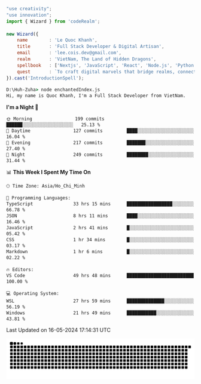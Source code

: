<!--x axis divider-->

```js 
"use creativity";
"use innovation";
import { Wizard } from 'codeRealm';

new Wizard({
    name        : 'Le Quoc Khanh',
    title       : 'Full Stack Developer & Digital Artisan',
    email       : 'lee.cois.dev@gmail.com',
    realm       : 'VietNam, The Land of Hidden Dragons',
    spellbook   : ['Nextjs', 'JavaScript', 'React', 'Node.js', 'Python', 'Django', 'Cloud Services'],
    quest       : `To craft digital marvels that bridge realms, connect cultures, and bring imagination to life.`,
}).cast('IntroductionSpell');
```

```cmd
D:\Huh-Zuha> node enchantedIndex.js
Hi, my name is Quoc Khanh, I'm a Full Stack Developer from VietNam.
```
<!--START_SECTION:waka-->
**I'm a Night 🦉** 

```text
🌞 Morning                199 commits         ██████░░░░░░░░░░░░░░░░░░░   25.13 % 
🌆 Daytime                127 commits         ████░░░░░░░░░░░░░░░░░░░░░   16.04 % 
🌃 Evening                217 commits         ███████░░░░░░░░░░░░░░░░░░   27.40 % 
🌙 Night                  249 commits         ████████░░░░░░░░░░░░░░░░░   31.44 % 
```


📊 **This Week I Spent My Time On** 

```text
🕑︎ Time Zone: Asia/Ho_Chi_Minh

💬 Programming Languages: 
TypeScript               33 hrs 15 mins      █████████████████░░░░░░░░   66.78 % 
JSON                     8 hrs 11 mins       ████░░░░░░░░░░░░░░░░░░░░░   16.46 % 
JavaScript               2 hrs 41 mins       █░░░░░░░░░░░░░░░░░░░░░░░░   05.42 % 
CSS                      1 hr 34 mins        █░░░░░░░░░░░░░░░░░░░░░░░░   03.17 % 
Markdown                 1 hr 6 mins         █░░░░░░░░░░░░░░░░░░░░░░░░   02.22 % 

🔥 Editors: 
VS Code                  49 hrs 48 mins      █████████████████████████   100.00 % 

💻 Operating System: 
WSL                      27 hrs 59 mins      ██████████████░░░░░░░░░░░   56.19 % 
Windows                  21 hrs 49 mins      ███████████░░░░░░░░░░░░░░   43.81 % 
```


 Last Updated on 16-05-2024 17:14:31 UTC
<!--END_SECTION:waka-->
<picture>
  <source media="(prefers-color-scheme: dark)" srcset="https://raw.githubusercontent.com/leecois/leecois/output/github-contribution-grid-snake-dark.svg">
  <source media="(prefers-color-scheme: light)" srcset="https://raw.githubusercontent.com/leecois/leecois/output/github-contribution-grid-snake.svg">
  <img alt="github contribution grid snake animation" src="https://raw.githubusercontent.com/leecois/leecois/output/github-contribution-grid-snake.svg">
</picture>
